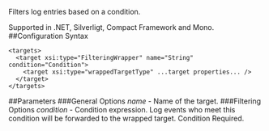 Filters log entries based on a condition. 

Supported in .NET, Silverligt, Compact Framework and Mono.
##Configuration Syntax
```
<targets>
  <target xsi:type="FilteringWrapper" name="String" condition="Condition">
    <target xsi:type="wrappedTargetType" ...target properties... />
  </target>
</targets>
```
##Parameters
###General Options
_name_ - Name of the target.
###Filtering Options
_condition_ - Condition expression. Log events who meet this condition will be forwarded to the wrapped target. Condition Required.